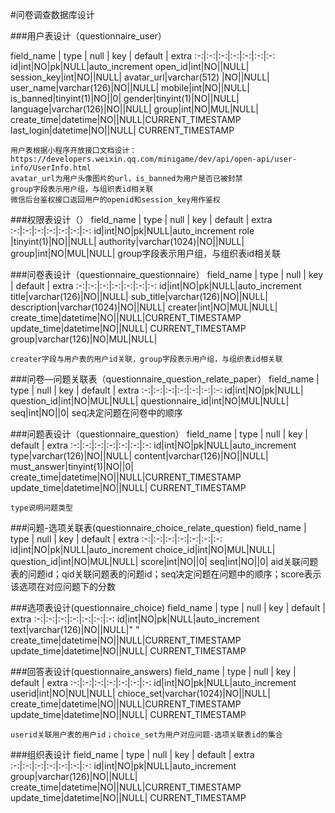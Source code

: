 #问卷调查数据库设计

###用户表设计（questionnaire_user）

field_name | type | null | key | default | extra
:-:|:-:|:-:|:-:|:-:|:-:|:-:
id|int|NO|pk|NULL|auto_increment
open_id|int|NO||NULL|
session_key|int|NO||NULL|
avatar_url|varchar(512) |NO||NULL|
user_name|varchar(126)|NO||NULL|
mobile|int|NO||NULL|
is_banned|tinyint(1)|NO||0|
gender|tinyint(1)|NO||NULL|
language|varchar(126)|NO||NULL|
group|int|NO|MUL|NULL|
create_time|datetime|NO||NULL|CURRENT_TIMESTAMP
last_login|datetime|NO||NULL| CURRENT_TIMESTAMP

	用户表根据小程序开放接口文档设计：https://developers.weixin.qq.com/minigame/dev/api/open-api/user-info/UserInfo.html
	avatar_url为用户头像图片的url，is_banned为用户是否已被封禁
	group字段表示用户组，与组织表id相关联
	微信后台鉴权接口返回用户的openid和session_key用作鉴权

###权限表设计（）
field_name | type | null | key | default | extra
:-:|:-:|:-:|:-:|:-:|:-:|:-:
id|int|NO|pk|NULL|auto_increment
role |tinyint(1)|NO||NULL|
authority|varchar(1024)|NO||NULL|
group|int|NO|MUL|NULL|
	group字段表示用户组，与组织表id相关联

###问卷表设计（questionnaire_questionnaire）
field_name | type | null | key | default | extra
:-:|:-:|:-:|:-:|:-:|:-:|:-:
id|int|NO|pk|NULL|auto_increment
title|varchar(126)|NO||NULL|
sub_title|varchar(126)|NO||NULL|
description|varchar(1024)|NO||NULL|
creater|int|NO|MUL|NULL|
create_time|datetime|NO||NULL|CURRENT_TIMESTAMP
update_time|datetime|NO||NULL| CURRENT_TIMESTAMP
group|varchar(126)|NO|MUL|NULL|

	creater字段与用户表的用户id关联，group字段表示用户组，与组织表id相关联

###问卷—问题关联表（questionnaire_question_relate_paper）
field_name | type | null | key | default | extra
:-:|:-:|:-:|:-:|:-:|:-:|:-:
id|int|NO|pk|NULL|
question_id|int|NO|MUL|NULL|
questionnaire_id|int|NO|MUL|NULL|
seq|int|NO||0|
	seq决定问题在问卷中的顺序

###问题表设计（questionnaire_question）
field_name | type | null | key | default | extra
:-:|:-:|:-:|:-:|:-:|:-:|:-:
id|int|NO|pk|NULL|auto_increment
type|varchar(126)|NO||NULL|
content|varchar(126)|NO||NULL|
must_answer|tinyint(1)|NO||0|
create_time|datetime|NO||NULL|CURRENT_TIMESTAMP
update_time|datetime|NO||NULL| CURRENT_TIMESTAMP

	type说明问题类型
###问题-选项关联表(questionnaire_choice_relate_question)
field_name | type | null | key | default | extra
:-:|:-:|:-:|:-:|:-:|:-:|:-:
id|int|NO|pk|NULL|auto_increment
choice_id|int|NO|MUL|NULL|
question_id|int|NO|MUL|NULL|
score|int|NO||0|
seq|int|NO||0|
	aid关联问题表的问题id；qid关联问题表的问题id；seq决定问题在问题中的顺序；score表示该选项在对应问题下的分数


###选项表设计(questionnaire_choice)
field_name | type | null | key | default | extra
:-:|:-:|:-:|:-:|:-:|:-:|:-:
id|int|NO|pk|NULL|auto_increment
text|varchar(126)|NO||NULL|" "
create_time|datetime|NO||NULL|CURRENT_TIMESTAMP
update_time|datetime|NO||NULL| CURRENT_TIMESTAMP


###回答表设计(questionnaire_answers)
field_name | type | null | key | default | extra
:-:|:-:|:-:|:-:|:-:|:-:|:-:
id|int|NO|pk|NULL|auto_increment
userid|int|NO|NUL|NULL|
chioce_set|varchar(1024)|NO||NULL|
create_time|datetime|NO||NULL|CURRENT_TIMESTAMP
update_time|datetime|NO||NULL| CURRENT_TIMESTAMP

	userid关联用户表的用户id；choice_set为用户对应问题-选项关联表id的集合

###组织表设计
field_name | type | null | key | default | extra
:-:|:-:|:-:|:-:|:-:|:-:|:-:
id|int|NO|pk|NULL|auto_increment
group|varchar(126)|NO||NULL|
create_time|datetime|NO||NULL|CURRENT_TIMESTAMP
update_time|datetime|NO||NULL| CURRENT_TIMESTAMP
